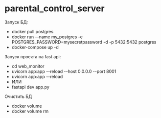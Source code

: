 # parental_control_server
Запуск БД:
- docker pull postgres
- docker run --name my_postgres -e POSTGRES_PASSWORD=mysecretpassword -d -p 5432:5432 postgres
- docker-compose up -d

Запуск проекта на fast api:
- cd web_monitor 
- uvicorn app:app --reload --host 0.0.0.0 --port 8001
- uvicorn app:app --reload
- ИЛИ
- fastapi dev app.py
 
Очистить БД
- docker volume
- docker volume rm
    
